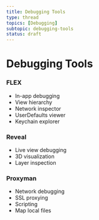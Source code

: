 ```yaml
---
title: Debugging Tools
type: thread
topics: [Debugging]
subtopic: debugging-tools
status: draft
---
```


# Debugging Tools


### FLEX
- In-app debugging
- View hierarchy
- Network inspector
- UserDefaults viewer
- Keychain explorer

### Reveal
- Live view debugging
- 3D visualization
- Layer inspection

### Proxyman
- Network debugging
- SSL proxying
- Scripting
- Map local files

